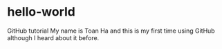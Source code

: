 # hello-world
GitHub tutorial
My name is Toan Ha and this is my first time using GitHub although I heard about it before.
